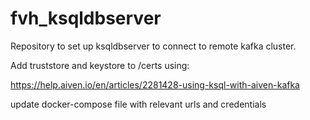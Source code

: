 # fvh_ksqldbserver
Repository to set up ksqldbserver to connect to remote kafka cluster.

Add truststore and keystore to /certs using:

https://help.aiven.io/en/articles/2281428-using-ksql-with-aiven-kafka

update docker-compose file with relevant urls and credentials
